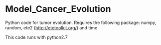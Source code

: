 # Model_Cancer_Evolution

Python code for tumor evolution.
Requires the following package: numpy, random, ete2 (http://etetoolkit.org/) and time

This code runs with python2.7
